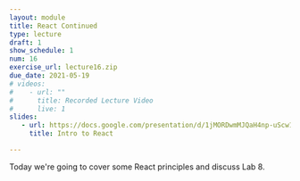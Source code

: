 ```yaml
---
layout: module
title: React Continued
type: lecture
draft: 1
show_schedule: 1
num: 16
exercise_url: lecture16.zip
due_date: 2021-05-19
# videos: 
#    - url: ""
#      title: Recorded Lecture Video
#      live: 1
slides:
   - url: https://docs.google.com/presentation/d/1jMORDwmMJQaH4np-uScw1xCcA4CmGOfkt_XszKj6oXA/edit?usp=sharing
     title: Intro to React

---
```


Today we're going to cover some React principles and discuss Lab 8.